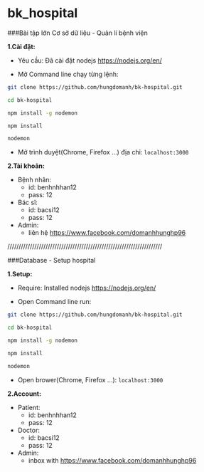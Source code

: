 # bk_hospital
###Bài tập lớn Cơ sở dữ liệu - Quản lí bệnh viện

**1.Cài đặt:**

- Yêu cầu: Đã cài đặt nodejs https://nodejs.org/en/

- Mở Command line chạy từng lệnh:
```bash
git clone https://github.com/hungdomanh/bk-hospital.git

cd bk-hospital

npm install -g nodemon

npm install

nodemon
```
- Mở trình duyệt(Chrome, Firefox ...) địa chỉ:  `localhost:3000`

**2.Tài khoản:**

- Bệnh nhân: 
    + id: benhnhhan12
    + pass: 12
- Bác sĩ: 
    + id: bacsi12
    + pass: 12
- Admin: 
    + liên hệ https://www.facebook.com/domanhhunghp96
    
    
/////////////////////////////////////////////////////////////////////
    
    
###Database - Setup hospital

**1.Setup:**

- Require: Installed nodejs https://nodejs.org/en/

- Open Command line run:
```bash
git clone https://github.com/hungdomanh/bk-hospital.git

cd bk-hospital

npm install -g nodemon

npm install

nodemon
```
- Open brower(Chrome, Firefox ...): `localhost:3000`

**2.Account:**

- Patient: 
    + id: benhnhhan12
    + pass: 12
- Doctor: 
    + id: bacsi12
    + pass: 12
- Admin: 
    + inbox with https://www.facebook.com/domanhhunghp96

